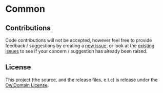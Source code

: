 Common
===



## Contributions

Code contributions will not be accepted, however feel free to provide feedback / suggestions 
by creating a [new issue](https://github.com/Owl-Domain/Common/issues/new), or look at 
the [existing issues](https://github.com/Owl-Domain/Common/issues?q=) to see if your
concern / suggestion has already been raised.



## License

This project (the source, and the release files, e.t.c) is release under the [OwlDomain License](/license.md).
